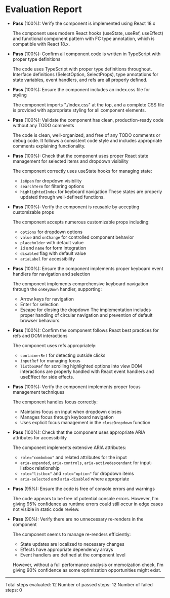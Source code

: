 # Evaluation Report

- **Pass** (100%): Verify the component is implemented using React 18.x
  
  The component uses modern React hooks (useState, useRef, useEffect) and functional component pattern with FC type annotation, which is compatible with React 18.x.

- **Pass** (100%): Confirm all component code is written in TypeScript with proper type definitions
  
  The code uses TypeScript with proper type definitions throughout. Interface definitions (SelectOption, SelectProps), type annotations for state variables, event handlers, and refs are all properly defined.

- **Pass** (100%): Ensure the component includes an index.css file for styling
  
  The component imports "./index.css" at the top, and a complete CSS file is provided with appropriate styling for all component elements.

- **Pass** (100%): Validate the component has clean, production-ready code without any TODO comments
  
  The code is clean, well-organized, and free of any TODO comments or debug code. It follows a consistent code style and includes appropriate comments explaining functionality.

- **Pass** (100%): Check that the component uses proper React state management for selected items and dropdown visibility
  
  The component correctly uses useState hooks for managing state:
  - `isOpen` for dropdown visibility
  - `searchTerm` for filtering options
  - `highlightedIndex` for keyboard navigation
  These states are properly updated through well-defined functions.

- **Pass** (100%): Verify the component is reusable by accepting customizable props
  
  The component accepts numerous customizable props including:
  - `options` for dropdown options
  - `value` and `onChange` for controlled component behavior
  - `placeholder` with default value
  - `id` and `name` for form integration
  - `disabled` flag with default value
  - `ariaLabel` for accessibility

- **Pass** (100%): Ensure the component implements proper keyboard event handlers for navigation and selection
  
  The component implements comprehensive keyboard navigation through the `onKeyDown` handler, supporting:
  - Arrow keys for navigation
  - Enter for selection
  - Escape for closing the dropdown
  The implementation includes proper handling of circular navigation and prevention of default browser behaviors.

- **Pass** (100%): Confirm the component follows React best practices for refs and DOM interactions
  
  The component uses refs appropriately:
  - `containerRef` for detecting outside clicks
  - `inputRef` for managing focus
  - `listboxRef` for scrolling highlighted options into view
  DOM interactions are properly handled with React event handlers and useEffect for side effects.

- **Pass** (100%): Verify the component implements proper focus management techniques
  
  The component handles focus correctly:
  - Maintains focus on input when dropdown closes
  - Manages focus through keyboard navigation
  - Uses explicit focus management in the `closeDropdown` function

- **Pass** (100%): Check that the component uses appropriate ARIA attributes for accessibility
  
  The component implements extensive ARIA attributes:
  - `role="combobox"` and related attributes for the input
  - `aria-expanded`, `aria-controls`, `aria-activedescendant` for input-listbox relationship
  - `role="listbox"` and `role="option"` for dropdown items
  - `aria-selected` and `aria-disabled` where appropriate

- **Pass** (95%): Ensure the code is free of console errors and warnings
  
  The code appears to be free of potential console errors. However, I'm giving 95% confidence as runtime errors could still occur in edge cases not visible in static code review.

- **Pass** (90%): Verify there are no unnecessary re-renders in the component
  
  The component seems to manage re-renders efficiently:
  - State updates are localized to necessary changes
  - Effects have appropriate dependency arrays
  - Event handlers are defined at the component level
  
  However, without a full performance analysis or memoization check, I'm giving 90% confidence as some optimization opportunities might exist.

---

Total steps evaluated: 12
Number of passed steps: 12
Number of failed steps: 0